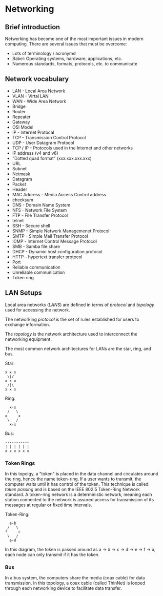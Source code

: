 # Networking

## Brief introduction
Networking has become one of the most important issues in modern computing. There are several issues that must be overcome:
* Lots of terminology / acronyms!
* Babel: Operating systems, hardware, applications, etc.
* Numerous standards, formats, protocols, etc. to communicate

## Network vocabulary
* LAN - Local Area Network
* VLAN - Virtal LAN
* WAN - Wide Area Network
* Bridge
* Router
* Repeater
* Gateway
* OSI Model
* IP - Internet Protocal
* TCP - Transmission Control Protocol
* UDP - User Datagram Protocol
* TCP / IP - Protocols used in the Internet and other networks
* IP address (v4 and v6)
* "Dotted quad format" (xxx.xxx.xxx.xxx)
* URL
* Subnet
* Netmask
* Datagram
* Packet
* Header
* MAC Address - Media Access Control address
* checksum
* DNS - Domain Name System
* NFS - Network File System
* FTP - File Transfer Protocol
* telnet
* SSH - Secure shell
* SNMP - Simple Network Managemenet Protocol
* SMTP - Simple Mail Transfer Protocol
* ICMP - Internet Control Message Protocol
* SMB - Samba file share
* DHCP - Dynamic host configuration protocol
* HTTP - hypertext transfer protocol
* Port
* Reliable communication
* Unreliable communication
* Token ring

## LAN Setups
Local area networks (*LANS*) are defined in terms of *protocol* and *topology* used for accessing the network.

The networking *protocol* is the set of rules established for users to exchange information.

The *topology* is the network architecture used to interconnect the networking equipment.

The most common network architectures for LANs are the star, ring, and bus.

Star:
```
x x x
 \|/
x-x-x
 /|\
x x x
```

Ring:
```
  x-x
 /   \
x     x
 \   /
  x-x
```

Bus:
```
-----------
| | | | | |
x x x x x x
```

### Token Rings
In this topolgy, a "token" is placed in the data channel and circulates around the ring, hence the name token-ring. If a user wants to transmit, the computer waits until it has control of the token. This technique is called *token passing* and is based on the IEEE 802.5 Token-Ring Network standard. A token-ring network is a deterministic network, meaning each station connected to the network is assured access for transmission of its messages at regular or fixed time intervals.

Token-Ring:
```
  a-b
 /   \
f     c
 \   /
  e-d
```

In this diagram, the token is passed around as a -> b -> c -> d -> e -> f -> a, each node can only transmit if it has the token.

### Bus
In a bus system, the computers share the media (coax cable) for data transmission. In this topology, a coax cable (called ThinNet) is looped through each networking device to facilitate data transfer.